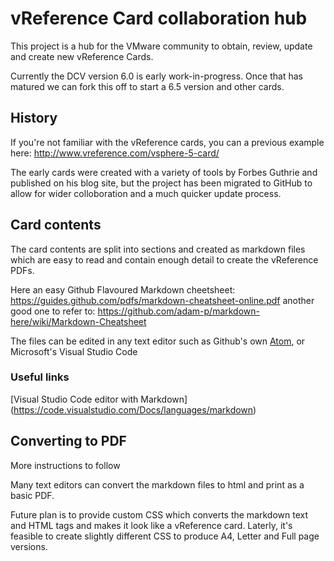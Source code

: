 # vReference Card collaboration hub
This project is a hub for the VMware community to obtain, review, update and create new vReference Cards. 

Currently the DCV version 6.0 is early work-in-progress. Once that has matured we can fork this off to start a 6.5 version and other cards.

## History
If you're not familiar with the vReference cards, you can a previous example here: http://www.vreference.com/vsphere-5-card/

The early cards were created with a variety of tools by Forbes Guthrie and published on his blog site, but the project has been migrated to GitHub to allow for wider colloboration and a much quicker update process.

## Card contents
The card contents are split into sections and created as markdown files which are easy to read and contain enough detail to create the vReference PDFs.

Here an easy Github Flavoured Markdown cheetsheet:
https://guides.github.com/pdfs/markdown-cheatsheet-online.pdf
another good one to refer to:
https://github.com/adam-p/markdown-here/wiki/Markdown-Cheatsheet

The files can be edited in any text editor such as Github's own [Atom](https://atom.io/), or Microsoft's Visual Studio Code

### Useful links  
[Visual Studio Code editor with Markdown]
(https://code.visualstudio.com/Docs/languages/markdown)


## Converting to PDF
More instructions to follow

Many text editors can convert the markdown files to html and print as a basic PDF.

Future plan is to provide custom CSS which converts the markdown text and HTML tags and makes it look like a vReference card. Laterly, it's feasible to create slightly different CSS to produce A4, Letter and Full page versions.